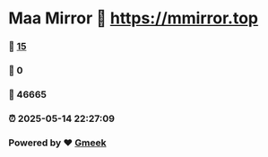 # Maa Mirror :link: https://mmirror.top 
### :page_facing_up: [15](https://mmirror.top/tag.html) 
### :speech_balloon: 0 
### :hibiscus: 46665 
### :alarm_clock: 2025-05-14 22:27:09 
### Powered by :heart: [Gmeek](https://github.com/Meekdai/Gmeek)
